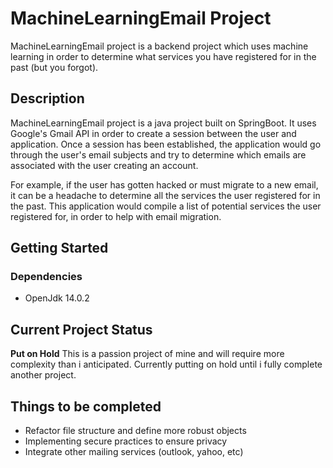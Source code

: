 # MachineLearningEmail Project
MachineLearningEmail project is a backend project which uses machine learning in order to determine what services you have registered for in the past (but you forgot). 

## Description
MachineLearningEmail project is a java project built on SpringBoot. It uses Google's Gmail API in order to create a session between the user and application. Once a session has been established, the application would go through the user's email subjects and try to determine which emails are associated with the user creating an account.

For example, if the user has gotten hacked or must migrate to a new email, it can be a headache to determine all the services the user registered for in the past. This application would compile a list of potential services the user registered for, in order to help with email migration. 

## Getting Started

### Dependencies
* OpenJdk 14.0.2

## Current Project Status
**Put on Hold**
This is a passion project of mine and will require more complexity than i anticipated. Currently putting on hold until i fully complete another project.

## Things to be completed
* Refactor file structure and define more robust objects
* Implementing secure practices to ensure privacy
* Integrate other mailing services (outlook, yahoo, etc)
